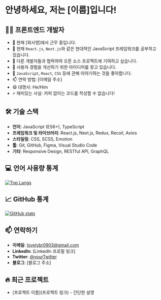 # 안녕하세요, 저는 [이름]입니다!

## 👨‍💻 프론트엔드 개발자

- 🔭 현재 [회사명]에서 근무 중입니다.
- 🌱 현재 `React.js`, `Next.js`와 같은 현대적인 JavaScript 프레임워크를 공부하고 있습니다.
- 👯 다른 개발자들과 협력하여 오픈 소스 프로젝트에 기여하고 싶습니다.
- 🤔 사용자 경험을 개선하기 위한 아이디어를 찾고 있습니다.
- 💬 `JavaScript`, `React`, `CSS` 등에 관해 이야기하는 것을 좋아합니다.
- 📫 연락 방법: [이메일 주소]
- 😄 대명사: He/Him
- ⚡ 재미있는 사실: 커피 없이는 코드를 작성할 수 없습니다!

## 🛠 기술 스택
- **언어**: JavaScript (ES6+), TypeScript
- **프레임워크 및 라이브러리**: React.js, Next.js, Redux, Recoil, Axios
- **스타일링**: CSS, SCSS, Emotion
- **툴**: Git, GitHub, Figma, Visual Studio Code
- **기타**: Responsive Design, RESTful API, GraphQL

## 💻 언어 사용량 통계

[![Top Langs](https://github-readme-stats.vercel.app/api/top-langs/?username=lovelybr0903&layout=compact)](https://github.com/anuraghazra/github-readme-stats)

## 📈 GitHub 통계

[![GitHub stats](https://github-readme-stats.vercel.app/api?username=lovelybr0903&show_icons=true&theme=radical)](https://github.com/anuraghazra/github-readme-stats)

## 📫 연락하기
- **이메일**: lovelybr0903@gmail.com
- **LinkedIn**: [LinkedIn 프로필 링크]
- **Twitter**: [@yourTwitter](https://twitter.com/yourTwitter)
- **블로그**: [블로그 주소]

<!-- 이 섹션은 자신의 프로필을 더욱 개성 있게 만들기 위해 추가할 수 있습니다 -->
## 🔥 최근 프로젝트
- [프로젝트 이름](프로젝트 링크) - 간단한 설명
